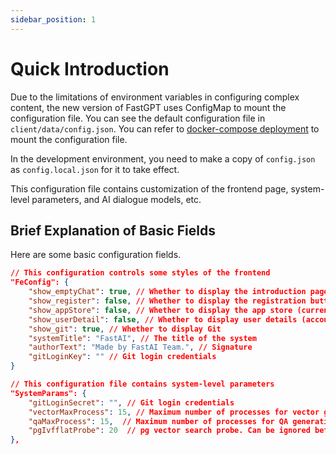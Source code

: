 ```yaml
---
sidebar_position: 1
---
```


# Quick Introduction

Due to the limitations of environment variables in configuring complex content, the new version of FastGPT uses ConfigMap to mount the configuration file. You can see the default configuration file in `client/data/config.json`. You can refer to [docker-compose deployment](/docs/develop/deploy/docker) to mount the configuration file.

In the development environment, you need to make a copy of `config.json` as `config.local.json` for it to take effect.

This configuration file contains customization of the frontend page, system-level parameters, and AI dialogue models, etc.

## Brief Explanation of Basic Fields

Here are some basic configuration fields.

```json
// This configuration controls some styles of the frontend
"FeConfig": {
    "show_emptyChat": true, // Whether to display the introduction page when the conversation page is empty
    "show_register": false, // Whether to display the registration button (including forget password, register account, and third-party login)
    "show_appStore": false, // Whether to display the app store (currently the permission is not properly set, so it is useless to open it)
    "show_userDetail": false, // Whether to display user details (account balance, OpenAI binding)
    "show_git": true, // Whether to display Git
    "systemTitle": "FastAI", // The title of the system
    "authorText": "Made by FastAI Team.", // Signature
    "gitLoginKey": "" // Git login credentials
}
```

```json
// This configuration file contains system-level parameters
"SystemParams": {
    "gitLoginSecret": "", // Git login credentials
    "vectorMaxProcess": 15, // Maximum number of processes for vector generation, set in combination with database performance and key
    "qaMaxProcess": 15,  // Maximum number of processes for QA generation, set in combination with database performance and key
    "pgIvfflatProbe": 20  // pg vector search probe. Can be ignored before setting the index, usually only needed for more than 500,000 groups.
},
```

